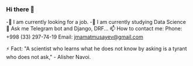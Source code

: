 ### Hi there 👋


-🔭 I am currently looking for a job.
-🌱 I am currently studying Data Science
💬 Ask me Telegram bot and Django, DRF...
📫 How to contact me:
      Phone: +998 (33) 297-74-19
      Email: jmamatmusayev@gmail.com

⚡ Fact: "A scientist who learns what he does not know by asking is a tyrant who does not ask," - Alisher Navoi.
